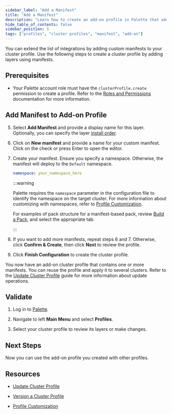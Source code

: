 ```yaml
---
sidebar_label: "Add a Manifest"
title: "Add a Manifest"
description: "Learn how to create an add-on profile in Palette that adds a manifest layer."
hide_table_of_contents: false
sidebar_position: 5
tags: ["profiles", "cluster profiles", "manifest", "add-on"]
---
```


You can extend the list of integrations by adding custom manifests to your cluster profile. Use the following steps to
create a cluster profile by adding layers using manifests.

## Prerequisites

- Your Palette account role must have the `clusterProfile.create` permission to create a profile. Refer to the
  [Roles and Permissions](../../../../user-management/palette-rbac/project-scope-roles-permissions.md#cluster-profile)
  documentation for more information.

## Add Manifest to Add-on Profile

<PartialsComponent category="profiles" name="create-profile-enablement" edition="Add-on" />

5. Select **Add Manifest** and provide a display name for this layer. Optionally, you can specify the layer
   [install order](./create-addon-profile.md#install-order).

6. Click on **New manifest** and provide a name for your custom manifest. Click on the check or press Enter to open the
   editor.

7. Create your manifest. Ensure you specify a namespace. Otherwise, the manifest will deploy to the `Default` namespace.

   ```yaml
   namespace: your_namespace_here
   ```

   :::warning

   Palette requires the `namespace` parameter in the configuration file to identify the namespace on the target cluster.
   For more information about customizing with namespaces, refer to
   [Profile Customization](../../../profile-customization.md).

   For examples of pack structure for a manifest-based pack, review
   [Build a Pack](../../../../tutorials/packs-registries/deploy-pack.md#build-a-pack), and select the appropriate tab.

   :::

8. If you want to add more manifests, repeat steps 6 and 7. Otherwise, click **Confirm & Create**, then click **Next**
   to review the profile.

9. Click **Finish Configuration** to create the cluster profile.

You now have an add-on cluster profile that contains one or more manifests. You can reuse the profile and apply it to
several clusters. Refer to the [Update Cluster Profile](../../modify-cluster-profiles/update-cluster-profile.md) guide
for more information about update operations.

## Validate

1. Log in to [Palette](https://console.spectrocloud.com).

2. Navigate to left **Main Menu** and select **Profiles**.

3. Select your cluster profile to review its layers or make changes.

## Next Steps

Now you can use the add-on profile you created with other profiles.

## Resources

- [Update Cluster Profile](../../modify-cluster-profiles/update-cluster-profile.md)

- [Version a Cluster Profile](../../modify-cluster-profiles/version-cluster-profile.md)

- [Profile Customization](../../../profile-customization.md)
